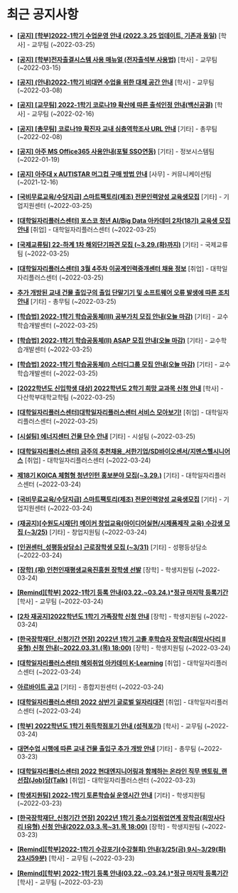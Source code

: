 # 최근 공지사항

* **[[공지] [학부]2022-1학기 수업운영 안내 (2022.3.25 업데이트, 기존과 동일)](http://ajou.ac.kr/kr/ajou/notice.do?mode=view&amp;articleNo=193066&amp;article.offset=0&amp;articleLimit=30)**
 [학사] - 교무팀 (~2022-03-25)

* **[[공지] [학부]전자출결시스템 사용 매뉴얼 (전자출석부 사용법)](http://ajou.ac.kr/kr/ajou/notice.do?mode=view&amp;articleNo=192571&amp;article.offset=0&amp;articleLimit=30)**
 [학사] - 교무팀 (~2022-03-15)

* **[[공지] (안내)2022-1학기 비대면 수업을 위한 대체 공간 안내](http://ajou.ac.kr/kr/ajou/notice.do?mode=view&amp;articleNo=181898&amp;article.offset=0&amp;articleLimit=30)**
 [학사] - 교무팀 (~2022-03-08)

* **[[공지] [교무팀] 2022-1학기 코로나19 확산에 따른 출석인정 안내(백신공결)](http://ajou.ac.kr/kr/ajou/notice.do?mode=view&amp;articleNo=180913&amp;article.offset=0&amp;articleLimit=30)**
 [학사] - 교무팀 (~2022-02-16)

* **[[공지] [총무팀] 코로나19 확진자 교내 심층역학조사 URL 안내](http://ajou.ac.kr/kr/ajou/notice.do?mode=view&amp;articleNo=180493&amp;article.offset=0&amp;articleLimit=30)**
 [기타] - 총무팀 (~2022-02-08)

* **[[공지] 아주 MS Office365 사용안내(포털 SSO연동)](http://ajou.ac.kr/kr/ajou/notice.do?mode=view&amp;articleNo=179802&amp;article.offset=0&amp;articleLimit=30)**
 [기타] - 정보시스템팀 (~2022-01-19)

* **[[공지] 아주대 x AUTISTAR 머그컵 구매 방법 안내](http://ajou.ac.kr/kr/ajou/notice.do?mode=view&amp;articleNo=147976&amp;article.offset=0&amp;articleLimit=30)**
 [사무] - 커뮤니케이션팀 (~2021-12-16)

* **[[국비무료교육/수당지급] 스마트팩토리(제조) 전문인력양성 교육생모집](http://ajou.ac.kr/kr/ajou/notice.do?mode=view&amp;articleNo=193132&amp;article.offset=0&amp;articleLimit=30)**
 [기타] - 기업지원센터 (~2022-03-25)

* **[[대학일자리플러스센터] 포스코 청년 AI/Big Data 아카데미 2차(18기) 교육생 모집 안내](http://ajou.ac.kr/kr/ajou/notice.do?mode=view&amp;articleNo=193123&amp;article.offset=0&amp;articleLimit=30)**
 [취업] - 대학일자리플러스센터 (~2022-03-25)

* **[[국제교류팀] 22-하계 1차 해외단기파견 모집 (~3.29.(화)까지)](http://ajou.ac.kr/kr/ajou/notice.do?mode=view&amp;articleNo=193103&amp;article.offset=0&amp;articleLimit=30)**
 [기타] - 국제교류팀 (~2022-03-25)

* **[[대학일자리플러스센터] 3월 4주차 이공계인력중개센터 채용 정보](http://ajou.ac.kr/kr/ajou/notice.do?mode=view&amp;articleNo=193101&amp;article.offset=0&amp;articleLimit=30)**
 [취업] - 대학일자리플러스센터 (~2022-03-25)

* **[추가 개방된 교내 건물 출입구의 출입 단말기기 및 소프트웨어 오류 발생에 따른 조치 안내](http://ajou.ac.kr/kr/ajou/notice.do?mode=view&amp;articleNo=193094&amp;article.offset=0&amp;articleLimit=30)**
 [기타] - 총무팀 (~2022-03-25)

* **[[학습법] 2022-1학기 학습공동체(III) 공부가치 모집 안내(오늘 마감)](http://ajou.ac.kr/kr/ajou/notice.do?mode=view&amp;articleNo=193085&amp;article.offset=0&amp;articleLimit=30)**
 [기타] - 교수학습개발센터 (~2022-03-25)

* **[[학습법] 2022-1학기 학습공동체(II) ASAP 모집 안내(오늘 마감)](http://ajou.ac.kr/kr/ajou/notice.do?mode=view&amp;articleNo=193084&amp;article.offset=0&amp;articleLimit=30)**
 [기타] - 교수학습개발센터 (~2022-03-25)

* **[[학습법] 2022-1학기 학습공동체(I) 스터디그룹 모집 안내(오늘 마감)](http://ajou.ac.kr/kr/ajou/notice.do?mode=view&amp;articleNo=193082&amp;article.offset=0&amp;articleLimit=30)**
 [기타] - 교수학습개발센터 (~2022-03-25)

* **[[2022학년도 신입학생 대상] 2022학년도 2학기 희망 교과목 신청 안내](http://ajou.ac.kr/kr/ajou/notice.do?mode=view&amp;articleNo=193081&amp;article.offset=0&amp;articleLimit=30)**
 [학사] - 다산학부대학교학팀 (~2022-03-25)

* **[[대학일자리플러스센터]대학일자리플러스센터 서비스 모아보기!](http://ajou.ac.kr/kr/ajou/notice.do?mode=view&amp;articleNo=193072&amp;article.offset=0&amp;articleLimit=30)**
 [취업] - 대학일자리플러스센터 (~2022-03-25)

* **[[시설팀] 에너지센터 건물 단수 안내](http://ajou.ac.kr/kr/ajou/notice.do?mode=view&amp;articleNo=193070&amp;article.offset=0&amp;articleLimit=30)**
 [기타] - 시설팀 (~2022-03-25)

* **[[대학일자리플러스센터] 금주의 추천채용_서한기업/SD바이오센서/지멘스헬시니어스](http://ajou.ac.kr/kr/ajou/notice.do?mode=view&amp;articleNo=193065&amp;article.offset=0&amp;articleLimit=30)**
 [취업] - 대학일자리플러스센터 (~2022-03-24)

* **[제18기 KOICA 체험형 청년인턴 홍보분야 모집(~3.29.)](http://ajou.ac.kr/kr/ajou/notice.do?mode=view&amp;articleNo=193064&amp;article.offset=0&amp;articleLimit=30)**
 [기타] - 대학일자리플러스센터 (~2022-03-24)

* **[[국비무료교육/수당지급] 스마트팩토리(제조) 전문인력양성 교육생모집](http://ajou.ac.kr/kr/ajou/notice.do?mode=view&amp;articleNo=193063&amp;article.offset=0&amp;articleLimit=30)**
 [기타] - 기업지원센터 (~2022-03-24)

* **[(재공지)[수원도시재단] 메이커 창업교육(아이디어실현/시제품제작 교육) 수강생 모집 (~3/25)](http://ajou.ac.kr/kr/ajou/notice.do?mode=view&amp;articleNo=193060&amp;article.offset=0&amp;articleLimit=30)**
 [기타] - 창업지원팀 (~2022-03-24)

* **[[인권센터_성평등상담소] 근로장학생 모집 (~3/31)](http://ajou.ac.kr/kr/ajou/notice.do?mode=view&amp;articleNo=193043&amp;article.offset=0&amp;articleLimit=30)**
 [기타] - 성평등상담소 (~2022-03-24)

* **[[장학] (재) 인천인재평생교육진흥원 장학생 선발](http://ajou.ac.kr/kr/ajou/notice.do?mode=view&amp;articleNo=193041&amp;article.offset=0&amp;articleLimit=30)**
 [장학] - 학생지원팀 (~2022-03-24)

* **[[Remind][학부] 2022-1학기 등록 안내(03.22.~03.24.)*정규 마지막 등록기간](http://ajou.ac.kr/kr/ajou/notice.do?mode=view&amp;articleNo=193026&amp;article.offset=0&amp;articleLimit=30)**
 [학사] - 교무팀 (~2022-03-24)

* **[[2차 재공지]2022학년도 1학기 가족장학 신청 안내](http://ajou.ac.kr/kr/ajou/notice.do?mode=view&amp;articleNo=193022&amp;article.offset=0&amp;articleLimit=30)**
 [장학] - 학생지원팀 (~2022-03-24)

* **[[한국장학재단_신청기간 연장] 2022년 1학기 고졸 후학습자 장학금(희망사다리 Ⅱ유형) 신청 안내(~2022.03.31.(목) 18:00)](http://ajou.ac.kr/kr/ajou/notice.do?mode=view&amp;articleNo=193021&amp;article.offset=0&amp;articleLimit=30)**
 [장학] - 학생지원팀 (~2022-03-24)

* **[[대학일자리플러스센터] 해외취업 아카데미 K-Learning](http://ajou.ac.kr/kr/ajou/notice.do?mode=view&amp;articleNo=193015&amp;article.offset=0&amp;articleLimit=30)**
 [취업] - 대학일자리플러스센터 (~2022-03-24)

* **[아르바이트 공고](http://ajou.ac.kr/kr/ajou/notice.do?mode=view&amp;articleNo=193014&amp;article.offset=0&amp;articleLimit=30)**
 [기타] - 종합지원센터 (~2022-03-24)

* **[[대학일자리플러스센터] 2022 상반기 글로벌 일자리대전](http://ajou.ac.kr/kr/ajou/notice.do?mode=view&amp;articleNo=193013&amp;article.offset=0&amp;articleLimit=30)**
 [취업] - 대학일자리플러스센터 (~2022-03-24)

* **[[학부] 2022학년도 1학기 취득학점포기 안내 (성적포기)](http://ajou.ac.kr/kr/ajou/notice.do?mode=view&amp;articleNo=193012&amp;article.offset=0&amp;articleLimit=30)**
 [학사] - 교무팀 (~2022-03-24)

* **[대면수업 시행에 따른 교내 건물 출입구 추가 개방 안내](http://ajou.ac.kr/kr/ajou/notice.do?mode=view&amp;articleNo=192995&amp;article.offset=0&amp;articleLimit=30)**
 [기타] - 총무팀 (~2022-03-23)

* **[[대학일자리플러스센터] 2022 현대엔지니어링과 함께하는 온라인 직무 멘토링_랜선잡(Job)담(Talk)](http://ajou.ac.kr/kr/ajou/notice.do?mode=view&amp;articleNo=192986&amp;article.offset=0&amp;articleLimit=30)**
 [취업] - 대학일자리플러스센터 (~2022-03-23)

* **[[학생지원팀] 2022-1학기 토론학습실 운영시간 안내](http://ajou.ac.kr/kr/ajou/notice.do?mode=view&amp;articleNo=192984&amp;article.offset=0&amp;articleLimit=30)**
 [기타] - 학생지원팀 (~2022-03-23)

* **[[한국장학재단_신청기간 연장] 2022년 1학기 중소기업취업연계 장학금(희망사다리 Ⅰ유형) 신청 안내(2022.03.3.목~31.목 18:00)](http://ajou.ac.kr/kr/ajou/notice.do?mode=view&amp;articleNo=192983&amp;article.offset=0&amp;articleLimit=30)**
 [장학] - 학생지원팀 (~2022-03-23)

* **[[Remind][학부]2022-1학기 수강포기(수강철회) 안내(3/25(금) 9시~3/29(화) 23시59분)](http://ajou.ac.kr/kr/ajou/notice.do?mode=view&amp;articleNo=192980&amp;article.offset=0&amp;articleLimit=30)**
 [학사] - 교무팀 (~2022-03-23)

* **[[Remind][학부] 2022-1학기 등록 안내(03.22.~03.24.)*정규 마지막 등록기간](http://ajou.ac.kr/kr/ajou/notice.do?mode=view&amp;articleNo=192968&amp;article.offset=0&amp;articleLimit=30)**
 [학사] - 교무팀 (~2022-03-23)
